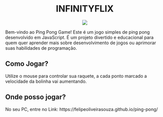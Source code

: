 <h1 align="center">INFINITYFLIX</h1>
<div align="center">
<img src="https://github.com/Felipeoliveirasouza/infinityflix/assets/153692420/12b21194-86c9-4a00-ab0c-0b30139cbdcd" />
</div>
<p>Bem-vindo ao Ping Pong Game! Este é um jogo simples de ping pong desenvolvido em JavaScript. É um projeto divertido e educacional para quem quer aprender mais sobre desenvolvimento de jogos ou aprimorar suas habilidades de programação.</p>
<h2>Como Jogar?</h2>
<p>Utilize o mouse para controlar sua raquete, a cada ponto marcado a velocidade da bolinha vai aumentando.</p>
<h2>Onde posso jogar?</h2>
<p>No seu PC, entre no Link: https://felipeoliveirasouza.github.io/ping-pong/</p>
